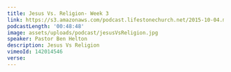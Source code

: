 ```yaml
---
title: Jesus Vs. Religion- Week 3
link: https://s3.amazonaws.com/podcast.lifestonechurch.net/2015-10-04.mp3
podcastLength: '00:48:48'
image: assets/uploads/podcast/jesusVsReligion.jpg
speaker: Pastor Ben Helton
description: Jesus Vs Religion
vimeoId: 142014546
verse:
---
```

